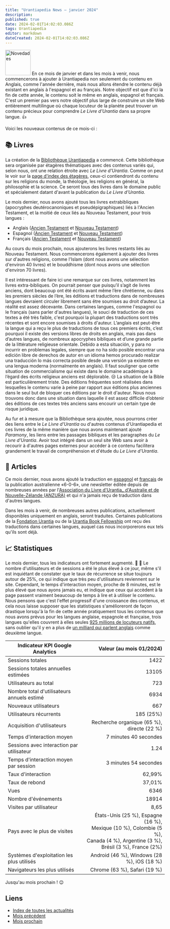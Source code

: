 ```yaml
---
title: "Urantiapedia News — janvier 2024"
description: 
published: true
date: 2024-02-01T14:02:03.086Z
tags: Urantiapedia
editor: markdown
dateCreated: 2024-02-01T14:02:03.086Z
---
```


<img src="/_assets/svg/icon-news.svg" alt="Novedades" style="width: 80px;"> En ce mois de janvier et dans les mois à venir, nous commencerons à ajouter à Urantiapedia non seulement du contenu en Anglais, comme l'année dernière, mais nous allons étendre le contenu déjà existant en anglais à l'espagnol et au français. Notre objectif est que d'ici la fin de cette année, le contenu soit le même en anglais, espagnol et français. C'est un premier pas vers notre objectif plus large de construire un site Web entièrement multilingue où chaque locuteur de la planète peut trouver un contenu précieux pour comprendre _Le Livre d'Urantia_ dans sa propre langue. :+1:

Voici les nouveaux contenus de ce mois-ci :

## :books: Livres

La création de la [Bibliothèque Urantiapedia](/fr/book) a commencé. Cette bibliothèque sera organisée par étagères thématiques avec des contenus variés qui, selon nous, ont une relation étroite avec _Le Livre d'Urantia_. Comme on peut le voir sur la [page d'index des étagères](/fr/index/books), ceux-ci contiendront du contenu sur les religions du monde, la théologie, les religions en général, la philosophie et la science. Ce seront tous des livres dans le domaine public et spécialement datant d'avant la publication du _Le Livre d'Urantia_.

Le mois dernier, nous avons ajouté tous les livres extrabibliques (apocryphes deutérocanoniques et pseudépigraphiques) liés à l'Ancien Testament, et la moitié de ceux liés au Nouveau Testament, pour trois langues :

- Anglais ([Ancien Testament](/en/index/books_judeo_christianism_ot) et [Nouveau Testament](/en/index/books_judeo_christianism_nt))
- Espagnol ([Ancien Testament](/es/index/books_judeo_christianism_ot) et [Nouveau Testament](/es/index/books_judeo_christianism_nt))
- Français ([Ancien Testament](/fr/index/books_judeo_christianism_ot) et [Nouveau Testament](/fr/index/books_judeo_christianism_nt))

Au cours du mois prochain, nous ajouterons les livres restants liés au Nouveau Testament. Nous commencerons également à ajouter des livres sur d'autres religions, comme l'Islam (dont nous avons une sélection d'environ 40 livres) et le bouddhisme (dont nous avons une sélection d'environ 70 livres).

Il est intéressant de faire ici une remarque sur ces livres, notamment les livres extra-bibliques. On pourrait penser que puisqu’il s’agit de livres anciens, dont beaucoup ont été écrits avant même l’ère chrétienne, ou dans les premiers siècles de l’ère, les éditions et traductions dans de nombreuses langues devraient circuler librement sans être soumises au droit d’auteur. La réalité est assez décevante. Dans certaines langues, comme l'espagnol ou le français (sans parler d'autres langues), le souci de traduction de ces textes a été très faible, c'est pourquoi la plupart des traductions sont très récentes et sont encore soumises à droits d'auteur. L’anglais est peut-être la langue qui a reçu le plus de traductions de tous ces premiers écrits, c’est pourquoi il existe des versions libres de droits en anglais, mais pas dans d’autres langues, de nombreux apocryphes bibliques et d’une grande partie de la littérature religieuse orientale. Debido a esta situación, y para no incurrir en problemas legales, siempre que no ha sido posible encontrar una edición libre de derechos de autor en un idioma hemos procurado realizar una traducción lo más correcta posible desde una versión ya existente en una lengua moderna (normalmente en anglais). Il faut souligner que cette situation de commercialisme qui existe dans le domaine académique à l’égard des écrits religieux anciens est déplorable. :unamused: La situation de la Bible est particulièrement triste. Des éditions fréquentes sont réalisées dans lesquelles le contenu varie à peine par rapport aux éditions plus anciennes dans le seul but de bloquer ces éditions par le droit d'auteur. Nous nous trouvons donc dans une situation dans laquelle il est assez difficile d’obtenir des éditions de ces textes très anciens sans encourir un certain type de risque juridique.

Au fur et à mesure que la Bibliothèque sera ajoutée, nous pourrons créer des liens entre le _Le Livre d'Urantia_ ou d'autres contenus d'Urantiapedia et ces livres de la même manière que nous avons maintenant ajouté _Paramony_, les liens entre les passages bibliques et les paragraphes du _Le Livre d'Urantia_. Avoir tout intégré dans un seul site Web sans avoir à recourir à d'autres pages externes pour accéder à ce contenu facilitera grandement le travail de compréhension et d'étude du _Le Livre d'Urantia_.

## :page_with_curl: Articles

Ce mois dernier, nous avons ajouté la traduction en [espagnol](/es/index/articles_606) et [français](/fr/index/articles_606) de la publication australienne «6-0-6», une newsletter éditée depuis de nombreuses années par l'[Association du Livre d'Urantia_ d'Australie et de Nouvelle-Zélande (ANZURA)](https://anzura.urantia-association.org/) et qui n'a jamais reçu de traduction dans d'autres langues.

Dans les mois à venir, de nombreuses autres publications, actuellement disponibles uniquement en anglais, seront traduites. Certaines publications de la [Fondation Urantia](https://www.urantia.org/) ou de la [Urantia Book Fellowship](https://urantiabook.org/) ont reçu des traductions dans certaines langues, auquel cas nous incorporerons eux tels qu'ils sont déjà.

## :chart_with_upwards_trend: Statistiques

Le mois dernier, tous les indicateurs ont fortement augmenté. :clap: :clap: Le nombre d'utilisateurs et de sessions a été le plus élevé à ce jour, même s'il est inquiétant de constater que le taux de récurrence se situe toujours autour de 25%, ce qui indique que très peu d'utilisateurs reviennent sur le site. Cependant, le temps d'interaction moyen, proche de 8 minutes, est le plus élevé que nous ayons jamais eu, et indique que ceux qui accèdent à la page passent vraiment beaucoup de temps à lire et à utiliser le contenu. Nous pensons que c'est l'effet progressif d'une croissance des contenus, et cela nous laisse supposer que les statistiques s'amélioreront de façon drastique lorsqu'à la fin de cette année pratiquement tous les contenus que nous avons prévus pour les langues anglaise, espagnole et française, trois langues qu'elles couvrent à elles seules [925 millions de locuteurs natifs](https://fr.wikipedia.org/wiki/Liste_des_langues_par_nombre_de_locuteurs_natifs), sans oublier qu'il y en a plus de [un milliard qui parlent anglais](https://fr.wikipedia.org/wiki/Liste_de_langues_par_nombre_total_de_locuteurs) comme deuxième langue.

Indicateur KPI Google Analytics | Valeur (au mois 01/2024)
--- | ---:
Sessions totales | 1422
Sessions totales annuelles estimées | 13105
Utilisateurs au total | 723
Nombre total d'utilisateurs annuels estimé | 6934
Nouveaux utilisateurs | 667
Utilisateurs récurrents | 185 (25%)
Acquisition d'utilisateurs | Recherche organique (65 %), directe (22 %)
Temps d'interaction moyen | 7 minutes 40 secondes
Sessions avec interaction par utilisateur | 1.24
Temps d'interaction moyen par session | 3 minutes 54 secondes
Taux d'interaction | 62,99%
Taux de rebond | 37,01%
Vues | 6346
Nombre d'événements | 18914
Visites par utilisateur | 8,65
Pays avec le plus de visites | États-Unis (25 %), Espagne (16 %), <br>Mexique (10 %), Colombie (5 %), <br>Canada (4 %), Argentine (3 %), <br>Brésil (3 %), France (2%)
Systèmes d'exploitation les plus utilisés | Android (46 %), Windows (28 %), iOS (18 %)
Navigateurs les plus utilisés | Chrome (63 %), Safari (19 %)

Jusqu'au mois prochain ! :wink:

## Liens

- [Index de toutes les actualités](/fr/news)
- [Mois précédent](/fr/news/2023/12)
- [Mois prochain](/fr/news/2024/02)